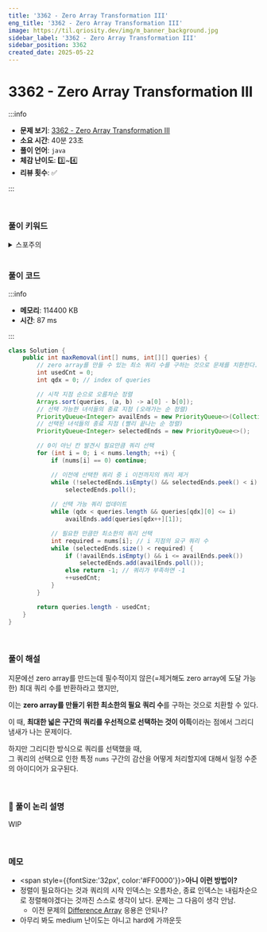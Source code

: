 ```yaml
---
title: '3362 - Zero Array Transformation III'
eng_title: '3362 - Zero Array Transformation III'
image: https://til.qriosity.dev/img/m_banner_background.jpg
sidebar_label: '3362 - Zero Array Transformation III'
sidebar_position: 3362
created_date: 2025-05-22
---
```


# 3362 - Zero Array Transformation III

:::info

- **문제 보기**: [3362 - Zero Array Transformation III](https://leetcode.com/problems/zero-array-transformation-iii)
- **소요 시간**: 40분 23초
- **풀이 언어**: `java`
- **체감 난이도**: 3️⃣~4️⃣
- **리뷰 횟수**: ✅

:::

<br />

### 풀이 키워드

<details>
<summary>스포주의</summary>

`정렬` `그리디` `힙`

</details>

<br />

### 풀이 코드

:::info

- **메모리**: 114400 KB
- **시간**: 87 ms

:::

```java
class Solution {
    public int maxRemoval(int[] nums, int[][] queries) {
        // zero array를 만들 수 있는 최소 쿼리 수를 구하는 것으로 문제를 치환한다.
        int usedCnt = 0;
        int qdx = 0; // index of queries

        // 시작 지점 순으로 오름차순 정렬
        Arrays.sort(queries, (a, b) -> a[0] - b[0]);
        // 선택 가능한 녀석들의 종료 지점 (오래가는 순 정렬)
        PriorityQueue<Integer> availEnds = new PriorityQueue<>(Collections.reverseOrder());
        // 선택된 녀석들의 종료 지점 (빨리 끝나는 순 정렬)
        PriorityQueue<Integer> selectedEnds = new PriorityQueue<>();

        // 0이 아닌 칸 발견시 필요만큼 쿼리 선택
        for (int i = 0; i < nums.length; ++i) {
            if (nums[i] == 0) continue;

            // 이전에 선택한 쿼리 중 i 이전까지의 쿼리 제거
            while (!selectedEnds.isEmpty() && selectedEnds.peek() < i)
                selectedEnds.poll();
            
            // 선택 가능 쿼리 업데이트
            while (qdx < queries.length && queries[qdx][0] <= i)
                availEnds.add(queries[qdx++][1]);

            // 필요한 만큼만 최소한의 쿼리 선택
            int required = nums[i]; // i 지점의 요구 쿼리 수
            while (selectedEnds.size() < required) {
                if (!availEnds.isEmpty() && i <= availEnds.peek())
                    selectedEnds.add(availEnds.poll());
                else return -1; // 쿼리가 부족하면 -1
                ++usedCnt;
            }
        }

        return queries.length - usedCnt;
    }
}
```

<br />

### 풀이 해설

지문에선 zero array를 만드는데 필수적이지 않은(=제거해도 zero array에 도달 가능한) 최대 쿼리 수를 반환하라고 했지만,

이는 **zero array를 만들기 위한 최소한의 필요 쿼리 수**를 구하는 것으로 치환할 수 있다.

이 때, **최대한 넓은 구간의 쿼리를 우선적으로 선택하는 것이 이득**이라는 점에서 그리디 냄새가 나는 문제이다.

하지만 그리디한 방식으로 쿼리를 선택했을 때,<br />
그 쿼리의 선택으로 인한 특정 `nums` 구간의 감산을 어떻게 처리할지에 대해서 일정 수준의 아이디어가 요구된다.

<br />

### 🎯 풀이 논리 설명

WIP

<br />

### 메모

- <span style={{fontSize:'32px', color:'#FF0000'}}><b>아니 이런 방법이?</b></span>
- 정렬이 필요하다는 것과 쿼리의 시작 인덱스는 오름차순, 종료 인덱스는 내림차순으로 정렬해야겠다는 것까진 스스로 생각이 났다. 문제는 그 다음이 생각 안남.
    - 이전 문제의 [Difference Array](http://til.qriosity.dev/featured/ps/leetcode/3355#-difference-array) 응용은 안되나?
- 아무리 봐도 medium 난이도는 아니고 hard에 가까운듯